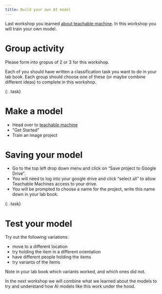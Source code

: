 ```yaml
---
title: Build your own AI model
---
```


Last workshop you learned [about teachable machine](1_teachable_machine.html).  In this workshop you will train your own model.

# Group activity

Please form into gropus of 2 or 3 for this workshop.

Each of you should have written a classification task you want to do in your lab book.  Each group should choose one of these (or maybe combine different ideas) to complete in this workshop.

{: .task}
# Make a model
  * Head over to [teachable machine](https://teachablemachine.withgoogle.com/)
  * "Get Started"
  * Train an image project

#  Saving your model
  * Go to the top left drop down menu and click on “Save project to Google Drive”.
  * You will need to log into your google drive and click “select all” to allow Teachable Machines access to your drive.
  * You will be prompted to choose a name for the project, write this name down in your lab book.

{: .task}
# Test your model

Try out the following variations:
 * move to a different location
 * try holding the item in a different orientation
 * have different people holding the items
 * try variants of the items

Note in your lab book which variants worked, and which ones did not.

In the next workshop we will combine what we learned about the models to try and understand how AI models like this work under the hood.
